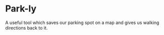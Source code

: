 # Park-ly
A useful tool which saves our parking spot on a map and gives us walking directions back to it.
